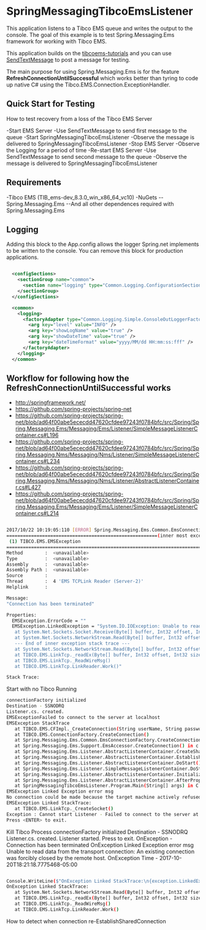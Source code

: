# SpringMessagingTibcoEmsListener

This application listens to a Tibco EMS queue and writes the output to the console. The goal of this
example is to test Spring.Messaging.Ems framework for working with Tibco EMS.

This application builds on the [tibcoems-tutorials](https://github.com/craignicholson/tibcoems-tutorials) and you
can use [SendTextMessage](https://github.com/craignicholson/tibcoems-tutorials/tree/master/3_SendTextMessage)
to post a message for testing.

The main purpose for using Spring.Messaging.Ems is for the feature **RefreshConnectionUntilSuccessful** which works
better than tyring to code up native C# using the Tibco.EMS.Connection.ExceptionHandler.

## Quick Start for Testing

How to test recovery from a loss of the Tibco EMS Server

-Start EMS Server
-Use SendTextMessage to send first message to the queue
-Start SpringMessagingTibcoEmsListener
-Observe the message is delivered to SpringMessagingTibcoEmsListener
-Stop EMS Server
-Observe the Logging for a period of time
-Re-start EMS Server
-Use SendTextMessage to send second message to the queue
-Observe the message is delivered to SpringMessagingTibcoEmsListener

## Requirements

-Tibco EMS (TIB_ems-dev_8.3.0_win_x86_64_vc10)
-NuGets
--Spring.Messaging.Ems
--And all other dependences required with Spring.Messaging.Ems

## Logging

Adding this block to the App.config allows the logger Spring.net implements to be written
to the console. You can remove this block for production applications.

```xml

  <configSections>
    <sectionGroup name="common">
      <section name="logging" type="Common.Logging.ConfigurationSectionHandler, Common.Logging" />
    </sectionGroup>
  </configSections>

  <common>
    <logging>
      <factoryAdapter type="Common.Logging.Simple.ConsoleOutLoggerFactoryAdapter, Common.Logging">
        <arg key="level" value="INFO" />
        <arg key="showLogName" value="true" />
        <arg key="showDateTime" value="true" />
        <arg key="dateTimeFormat" value="yyyy/MM/dd HH:mm:ss:fff" />
      </factoryAdapter>
    </logging>
  </common>


```

## Workflow for following how the RefreshConnectionUntilSuccessful works

- http://springframework.net/
- https://github.com/spring-projects/spring-net
- https://github.com/spring-projects/spring-net/blob/ad64f00abe5ececdd47620cfdee97243f0784bfc/src/Spring/Spring.Messaging.Ems/Messaging/Ems/Listener/SimpleMessageListenerContainer.cs#L196
- https://github.com/spring-projects/spring-net/blob/ad64f00abe5ececdd47620cfdee97243f0784bfc/src/Spring/Spring.Messaging.Nms/Messaging/Nms/Listener/SimpleMessageListenerContainer.cs#L234
- https://github.com/spring-projects/spring-net/blob/ad64f00abe5ececdd47620cfdee97243f0784bfc/src/Spring/Spring.Messaging.Nms/Messaging/Nms/Listener/AbstractListenerContainer.cs#L427
- https://github.com/spring-projects/spring-net/blob/ad64f00abe5ececdd47620cfdee97243f0784bfc/src/Spring/Spring.Messaging.Ems/Messaging/Ems/Listener/SimpleMessageListenerContainer.cs#L214

```bash

2017/10/22 10:19:05:110 [ERROR] Spring.Messaging.Ems.Common.EmsConnection - No exception handler registered with EmsConnection wrapper class.
=======================================================(inner most exception)===
 (1) TIBCO.EMS.EMSException
================================================================================
Method        :  <unavailable>
Type          :  <unavailable>
Assembly      :  <unavailable>
Assembly Path :  <unavailable>
Source        :
Thread        :  4 'EMS TCPLink Reader (Server-2)'
Helplink      :

Message:
"Connection has been terminated"

Properties:
  EMSException.ErrorCode = ""
  EMSException.LinkedException = "System.IO.IOException: Unable to read data from the transport connection: An existing connection was forcibly closed by the remote host. ---> System.Net.Sockets.SocketException: An existing connection was forcibly closed by the remote host
   at System.Net.Sockets.Socket.Receive(Byte[] buffer, Int32 offset, Int32 size, SocketFlags socketFlags)
   at System.Net.Sockets.NetworkStream.Read(Byte[] buffer, Int32 offset, Int32 size)
   --- End of inner exception stack trace ---
   at System.Net.Sockets.NetworkStream.Read(Byte[] buffer, Int32 offset, Int32 size)
   at TIBCO.EMS.LinkTcp._readEx(Byte[] buffer, Int32 offset, Int32 size)
   at TIBCO.EMS.LinkTcp._ReadWireMsg()
   at TIBCO.EMS.LinkTcp.LinkReader.Work()"

Stack Trace:
```


Start with no Tibco Running

```bash
connectionFactory initialized
Destination - SSNODRQ
Listener.cs. created.
EMSExceptionFailed to connect to the server at localhost
EMSException StackTrace
   at TIBCO.EMS.CFImpl._CreateConnection(String userName, String password, Boolean xa)
   at TIBCO.EMS.ConnectionFactory.CreateConnection()
   at Spring.Messaging.Ems.Common.EmsConnectionFactory.CreateConnection() in c:\_prj\spring-net\src\Spring\Spring.Messaging.Ems\Messaging\Ems\Common\EmsConnectionFactory.cs:line 90
   at Spring.Messaging.Ems.Support.EmsAccessor.CreateConnection() in c:\_prj\spring-net\src\Spring\Spring.Messaging.Ems\Messaging\Ems\Support\EmsAccessor.cs:line 148
   at Spring.Messaging.Ems.Listener.AbstractListenerContainer.CreateSharedConnection() in c:\_prj\spring-net\src\Spring\Spring.Messaging.Ems\Messaging\Ems\Listener\AbstractListenerContainer.cs:line 452
   at Spring.Messaging.Ems.Listener.AbstractListenerContainer.EstablishSharedConnection() in c:\_prj\spring-net\src\Spring\Spring.Messaging.Ems\Messaging\Ems\Listener\AbstractListenerContainer.cs:line 414
   at Spring.Messaging.Ems.Listener.AbstractListenerContainer.DoStart() in c:\_prj\spring-net\src\Spring\Spring.Messaging.Ems\Messaging\Ems\Listener\AbstractListenerContainer.cs:line 335
   at Spring.Messaging.Ems.Listener.SimpleMessageListenerContainer.DoStart() in c:\_prj\spring-net\src\Spring\Spring.Messaging.Ems\Messaging\Ems\Listener\SimpleMessageListenerContainer.cs:line 175
   at Spring.Messaging.Ems.Listener.AbstractListenerContainer.Initialize() in c:\_prj\spring-net\src\Spring\Spring.Messaging.Ems\Messaging\Ems\Listener\AbstractListenerContainer.cs:line 274
   at Spring.Messaging.Ems.Listener.AbstractListenerContainer.AfterPropertiesSet() in c:\_prj\spring-net\src\Spring\Spring.Messaging.Ems\Messaging\Ems\Listener\AbstractListenerContainer.cs:line 223
   at SpringMessagingTibcoEmsListener.Program.Main(String[] args) in C:\CSharp\source\SpringMessagingTibcoEmsListener\SpringMessagingTibcoEmsListener\Program.cs:line 158
EMSException Linked Exception error msg
No connection could be made because the target machine actively refused it 127.0.0.1:7222
EMSException Linked StackTrace:
   at TIBCO.EMS.LinkTcp._CreateSocket()
Exception : Cannot start Listener - Failed to connect to the server at localhost
Press <ENTER> to exit.
```

Kill Tibco Process
connectionFactory initialized
Destination - SSNODRQ
Listener.cs. created.
Listener started.
Press <ENTER> to exit.
OnException - Connection has been terminated
OnException Linked Exception error msg
Unable to read data from the transport connection: An existing connection was forcibly closed by the remote host.
OnException Time - 2017-10-20T18:21:18.7775468-05:00


```bash

Console.WriteLine($"OnException Linked StackTrace:\n{exception.LinkedException.StackTrace}");
OnException Linked StackTrace:
   at System.Net.Sockets.NetworkStream.Read(Byte[] buffer, Int32 offset, Int32 size)
   at TIBCO.EMS.LinkTcp._readEx(Byte[] buffer, Int32 offset, Int32 size)
   at TIBCO.EMS.LinkTcp._ReadWireMsg()
   at TIBCO.EMS.LinkTcp.LinkReader.Work()

```

How to detect when connection re-EstablishSharedConnection
   
